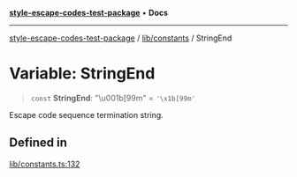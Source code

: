 [**style-escape-codes-test-package**](../../../README.md) • **Docs**

***

[style-escape-codes-test-package](../../../modules.md) / [lib/constants](../README.md) / StringEnd

# Variable: StringEnd

> `const` **StringEnd**: "\u001b\[99m" = `'\x1b[99m'`

Escape code sequence termination string.

## Defined in

[lib/constants.ts:132](https://github.com/mastermind-0xff/style-escape-codes/blob/35eeb3b5ab03f193c615000622ad5113dacfdf6d/src/lib/constants.ts#L132)
